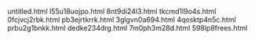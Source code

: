 untitled.html
l55u18uojpo.html
8nt9di24l3.html
tkcmd1l9o4s.html
0fcjvcj2rbk.html
pb3ejrtkrrk.html
3glgvn0a694.html
4qosktp4n5c.html
prbu2g1bnkk.html
dedke234drg.html
7m0ph3m28d.html
598lp8frees.html